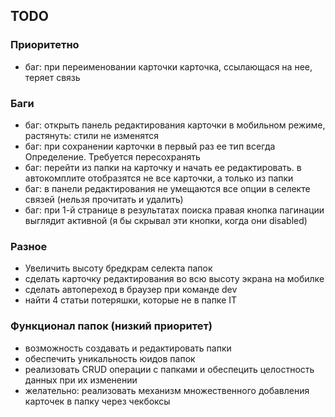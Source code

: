 ## TODO

### Приоритетно

- баг: при переименовании карточки карточка, ссылающася на нее, теряет связь

### Баги

- баг: открыть панель редактирования карточки в мобильном режиме, растянуть: стили не изменятся
- баг: при сохранении карточки в первый раз ее тип всегда Определение. Требуется пересохранять
- баг: перейти из папки на карточку и начать ее редактировать. в автокомплите отобразятся не все карточки, а только из папки
- баг: в панели редактирования не умещаются все опции в селекте связей (нельзя прочитать и удалить)
- баг: при 1-й странице в результатах поиска правая кнопка пагинации выглядит активной (я бы скрывал эти кнопки, когда они disabled)

### Разное

- Увеличить высоту бредкрам селекта папок
- сделать карточку редактирования во всю высоту экрана на мобилке
- сделать автопереход в браузер при команде dev
- найти 4 статьи потеряшки, которые не в папке IT

### Функционал папок (низкий приоритет)

- возможность создавать и редактировать папки
- обеспечить уникальность юидов папок
- реализовать CRUD операции с папками и обеспецить целостность данных при их изменении
- желательно: реализовать механизм множественного добавления карточек в папку через чекбоксы
